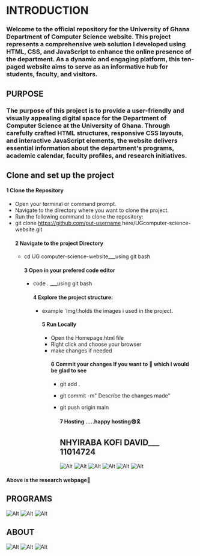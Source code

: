   #  INTRODUCTION
   ### Welcome to the official repository for the University of Ghana Department of Computer Science website. This project represents a comprehensive web solution I developed using HTML, CSS, and JavaScript to enhance the online presence of the department. As a dynamic and engaging platform, this ten-paged website aims to serve as an informative hub for students, faculty, and visitors.

## PURPOSE
### The purpose of this project is to provide a user-friendly and visually appealing digital space for the Department of Computer Science at the University of Ghana. Through carefully crafted HTML structures, responsive CSS layouts, and interactive JavaScript elements, the website delivers essential information about the department's programs, academic calendar, faculty profiles, and research initiatives.

  ## Clone and set up the project 
  #### 1 Clone the Repository
  * Open your terminal or command prompt.
  * Navigate to the directory where you want to clone the project.
  * Run the following command to clone the repository:
  * git clone https://github.com/put-username here/UGcomputer-science-website.git
    #### 2 Navigate to the project Directory
    * cd UG computer-science-website___using git bash
      #### 3 Open in your prefered code editor
      * code . ___using git bash
        #### 4 Explore the project structure:
        * example `Img/:holds the images i used in the project.
          #### 5 Run Locally
          * Open the Homepage.html file
          * Right click and choose your browser
          * make changes if needed
            #### 6 Commit your changes If you want to 💠 which I would be glad to see
            * git add .
            * git commit -m" Describe the changes made"
            * git push origin main
              #### 7 Hosting .....happy hosting😄🎗️

                ## NHYIRABA KOFI DAVID___ 11014724

              ![Alt](Img/research1.png
)
![Alt](Img/research2.png)
![Alt](Img/research3.png)
![Alt](Img/research4.png)
![Alt](Img/research5.png)
![Alt](Img/research6.png)
#### Above is the research webpage🤌

## PROGRAMS
![Alt](Img/programs1.png)
![Alt](Img/programs2.png)
![Alt](Img/programs3.png)

## ABOUT
![Alt](Img/about1.png)
![Alt](Img/about2.png)
![Alt](Img/about3.png)

